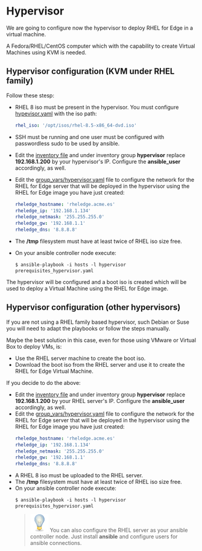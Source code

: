 # Hypervisor

We are going to configure now the hypervisor to deploy RHEL for Edge in a virtual machine.

A Fedora/RHEL/CentOS computer which with the capability to create Virtual Machines using KVM is needed.

## Hypervisor configuration (KVM under RHEL family)

Follow these stesp:

* RHEL 8 iso must be present in the hypervisor. You must configure [hypevisor.yaml](ansible/group_vars/hypevisor.yaml) with the iso path:

  ```yaml
  rhel_iso: '/opt/isos/rhel-8.5-x86_64-dvd.iso'
  ```
* SSH must be running and one user must be configured with passwordless sudo to be used by ansible.
* Edit the [inventory file](ansible/hosts) and under inventory group **hypervisor** replace **192.168.1.200** by your hypervisor's IP. Configure the **ansible_user** accordingly, as well.
* Edit the [group_vars/hypervisor.yaml](ansible/group_vars/hypervisor.yaml) file to configure the network for the RHEL for Edge server that will be deployed in the hypervisor using the RHEL for Edge image you have just created:
  ```yaml
  rheledge_hostname: 'rheledge.acme.es'
  rheledge_ip: '192.168.1.134'
  rheledge_netmask: '255.255.255.0'
  rheledge_gw: '192.168.1.1'
  rheledge_dns: '8.8.8.8'
  ```
* The **/tmp** filesystem must have at least twice of RHEL iso size free.
* On your ansible controller node execute:
  ```console
  $ ansible-playbook -i hosts -l hypervisor prerequisites_hypervisor.yaml
  ```

The hypervisor will be configured and a boot iso is created which will be used to deploy a Virtual Machine using the RHEL for Edge image.

## Hypervisor configuration (other hypervisors)

If you are not using a RHEL family based hypervisor, such Debian or Suse you will need to adapt the playbooks or follow the steps manually.

Maybe the best solution in this case, even for those using VMware or Virtual Box to deploy VMs, is:

* Use the RHEL server machine to create the boot iso.
* Download the boot iso from the RHEL server and use it to create the RHEL for Edge Virtual Machine.

If you decide to do the above:

* Edit the [inventory file](ansible/hosts) and under inventory group **hypervisor** replace **192.168.1.200** by your RHEL server's IP. Configure the **ansible_user** accordingly, as well.
* Edit the [group_vars/hypervisor.yaml](ansible/group_vars/hypervisor.yaml) file to configure the network for the RHEL for Edge server that will be deployed in the hypervisor using the RHEL for Edge image you have just created:
  ```yaml
  rheledge_hostname: 'rheledge.acme.es'
  rheledge_ip: '192.168.1.134'
  rheledge_netmask: '255.255.255.0'
  rheledge_gw: '192.168.1.1'
  rheledge_dns: '8.8.8.8'
  ```
* A RHEL 8 iso must be uploaded to the RHEL server.
* The **/tmp** filesystem must have at least twice of RHEL iso size free.
* On your ansible controller node execute:
  ```console
  $ ansible-playbook -i hosts -l hypervisor prerequisites_hypervisor.yaml
  ```
    > ![TIP](icons/tip-icon.png) You can also configure the RHEL server as your ansible controller node. Just install **ansible** and configure users for ansible connections.
